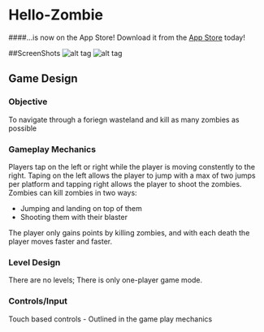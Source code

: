# Hello-Zombie

####...is now on the App Store! Download it from the [App Store](https://www.google.com/url?sa=t&rct=j&q=&esrc=s&source=web&cd=1&cad=rja&uact=8&ved=0ahUKEwj1-_OOnP3NAhWTuB4KHTY9AkYQFggcMAA&url=https%3A%2F%2Fitunes.apple.com%2Fus%2Fapp%2Fhello-zombie%2Fid1026179354%3Fmt%3D8&usg=AFQjCNExEvULf8HkBw7aVKg22RHNdGtJaQ&sig2=80lrCciml_9CCo2sQm8u9A&bvm=bv.127178174,d.dmo) today!

##ScreenShots 
![alt tag](http://a2.mzstatic.com/us/r30/Purple69/v4/0d/7b/90/0d7b90c0-f069-54f2-7b6a-a86a01ef72d1/screen640x640.jpeg)
![alt tag](http://a3.mzstatic.com/us/r30/Purple1/v4/e8/90/ab/e890ab6e-129d-f2a4-296e-68e95db72410/screen640x640.jpeg)

## Game Design

### Objective
To navigate through a foriegn wasteland and kill as many zombies as possible
### Gameplay Mechanics
Players tap on the left or right while the player is moving constently to the right.  Taping on the left allows the player to jump with a max of two jumps per platform and tapping right allows the player to shoot the zombies.  Zombies can kill zombies in two ways:
<ul> 
<li> Jumping and landing on top of them </li>
<li> Shooting them with their blaster </li>
</ul>

The player only gains points by killing zombies, and with each death the player moves faster and faster. 
### Level Design
There are no levels; There is only one-player game mode.

### Controls/Input
Touch based controls - Outlined in the game play mechanics  


